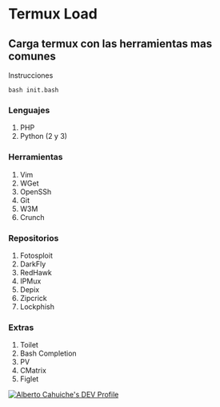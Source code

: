 # Termux Load
## Carga termux con las herramientas mas comunes

Instrucciones

```
bash init.bash
```

### Lenguajes
1. PHP
2. Python (2 y 3)

### Herramientas
1. Vim
2. WGet
3. OpenSSh
4. Git
5. W3M
6. Crunch

### Repositorios
1. Fotosploit
2. DarkFly
3. RedHawk
4. IPMux
5. Depix
6. Zipcrick
7. Lockphish

### Extras 
1. Toilet
2. Bash Completion
3. PV
4. CMatrix
5. Figlet

[![Alberto Cahuiche's DEV Profile](https://d2fltix0v2e0sb.cloudfront.net/dev-badge.svg)](https://dev.to/cahuichealberto)
    
